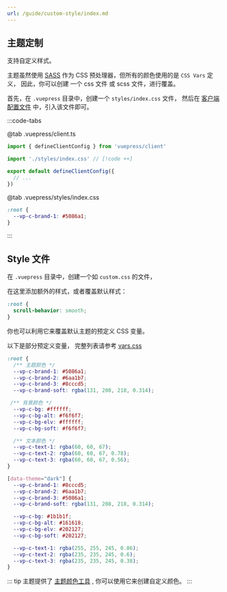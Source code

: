 ```yaml
---
url: /guide/custom-style/index.md
---
```

## 主题定制

支持自定义样式。

主题虽然使用 [SASS](https://sass-lang.com/) 作为 CSS 预处理器，但所有的颜色使用的是 `CSS Vars` 定义，
因此，你可以创建 一个 css 文件 或 scss 文件，进行覆盖。

首先，在 `.vuepress` 目录中，创建一个 `styles/index.css` 文件，
然后在 [客户端配置文件](https://v2.vuepress.vuejs.org/zh/guide/configuration.html#%E5%AE%A2%E6%88%B7%E7%AB%AF%E9%85%8D%E7%BD%AE%E6%96%87%E4%BB%B6) 中，引入该文件即可。

:::code-tabs

@tab .vuepress/client.ts

```ts
import { defineClientConfig } from 'vuepress/client'

import './styles/index.css' // [!code ++]

export default defineClientConfig({
  // ...
})
```

@tab .vuepress/styles/index.css

```css
:root {
  --vp-c-brand-1: #5086a1;
}
```

:::

## Style 文件

在 `.vuepress` 目录中，创建一个如 `custom.css` 的文件，

在这里添加额外的样式，或者覆盖默认样式：

```scss
:root {
  scroll-behavior: smooth;
}
```

你也可以利用它来覆盖默认主题的预定义 CSS 变量。

以下是部分预定义变量， 完整列表请参考 [vars.css](https://github.com/pengzhanbo/vuepress-theme-plume/blob/main/theme/src/client/styles/vars.css)

```scss
:root {
  /** 主题颜色 */
  --vp-c-brand-1: #5086a1;
  --vp-c-brand-2: #6aa1b7;
  --vp-c-brand-3: #8cccd5;
  --vp-c-brand-soft: rgba(131, 208, 218, 0.314);

 /** 背景颜色 */
  --vp-c-bg: #ffffff;
  --vp-c-bg-alt: #f6f6f7;
  --vp-c-bg-elv: #ffffff;
  --vp-c-bg-soft: #f6f6f7;

  /** 文本颜色 */
  --vp-c-text-1: rgba(60, 60, 67);
  --vp-c-text-2: rgba(60, 60, 67, 0.78);
  --vp-c-text-3: rgba(60, 60, 67, 0.56);
}

[data-theme="dark"] {
  --vp-c-brand-1: #8cccd5;
  --vp-c-brand-2: #6aa1b7;
  --vp-c-brand-3: #5086a1;
  --vp-c-brand-soft: rgba(131, 208, 218, 0.314);

  --vp-c-bg: #1b1b1f;
  --vp-c-bg-alt: #161618;
  --vp-c-bg-elv: #202127;
  --vp-c-bg-soft: #202127;

  --vp-c-text-1: rgba(255, 255, 245, 0.86);
  --vp-c-text-2: rgba(235, 235, 245, 0.6);
  --vp-c-text-3: rgba(235, 235, 245, 0.38);
}
```

::: tip
主题提供了 [主题颜色工具](../../../tools/custom-theme.md) , 你可以使用它来创建自定义颜色。
:::

